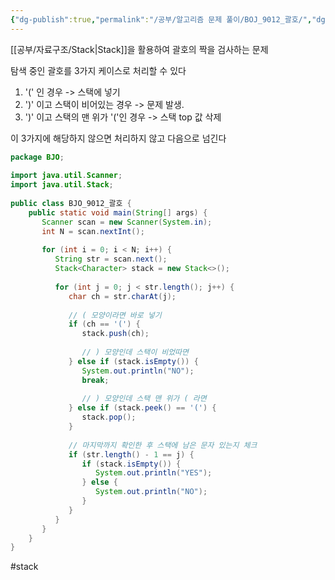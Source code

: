```yaml
---
{"dg-publish":true,"permalink":"/공부/알고리즘 문제 풀이/BOJ_9012_괄호/","dgPassFrontmatter":true}
---
```


[[공부/자료구조/Stack\|Stack]]을 활용하여 괄호의 짝을 검사하는 문제

탐색 중인 괄호를 3가지 케이스로 처리할 수 있다

1) '(' 인 경우 -> 스택에 넣기
2) ')' 이고 스택이 비어있는 경우 -> 문제 발생.
3) ')' 이고 스택의 맨 위가 '('인 경우 -> 스택 top 값 삭제

이 3가지에 해당하지 않으면 처리하지 않고 다음으로 넘긴다

````java
package BJO;  
  
import java.util.Scanner;  
import java.util.Stack;  
  
public class BJO_9012_괄호 {  
    public static void main(String[] args) {  
       Scanner scan = new Scanner(System.in);  
       int N = scan.nextInt();  
  
       for (int i = 0; i < N; i++) {  
          String str = scan.next();  
          Stack<Character> stack = new Stack<>();  
  
          for (int j = 0; j < str.length(); j++) {  
             char ch = str.charAt(j);  
  
             // ( 모양이라면 바로 넣기  
             if (ch == '(') {  
                stack.push(ch);  
  
                // ) 모양인데 스택이 비었따면  
             } else if (stack.isEmpty()) {  
                System.out.println("NO");  
                break;  
  
                // ) 모양인데 스택 맨 위가 ( 라면  
             } else if (stack.peek() == '(') {  
                stack.pop();  
             }  
  
             // 마지막까지 확인한 후 스택에 남은 문자 있는지 체크  
             if (str.length() - 1 == j) {  
                if (stack.isEmpty()) {  
                   System.out.println("YES");  
                } else {  
                   System.out.println("NO");  
                }  
             }  
          }  
       }  
    }  
}
````

#stack 